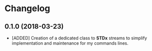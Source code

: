 # Changelog


## 0.1.0 (2018-03-23)

- [ADDED] Creation of a dedicated class to **STDx** streams to simplify implementation and
maintenance for my commands lines.




[!ADDED]:#
[!FIXED]:#
[!CHANGED]:#
[!REMOVED]:#
[!SECURITY]:#
[!DEPRECATED]:#
[!OTER]:#
[!BUGFIX]:#
